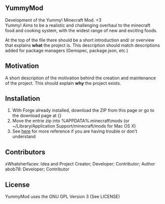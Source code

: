 ## YummyMod

Development of the Yummy! Minecraft Mod. &lt;3  
Yummy! Aims to be a realistic and challenging overhaul to the minecraft food and cooking system, with the widest range of new and exciting foods.

At the top of the file there should be a short introduction and/ or overview that explains **what** the project is. This description should match descriptions added for package managers (Gemspec, package.json, etc.)

## Motivation

A short description of the motivation behind the creation and maintenance of the project. This should explain **why** the project exists.

## Installation

1. With Forge already installed, download the ZIP from this page or go to the download page at {}
2. Move the entrie zip into %APPDATA%\.minecraft\mods (or ~/Library/Application Support/minecraft/mods for Mac OS X)
3. See [here](http://minemum.com/installing-mods) for more reference if you are having trouble or don't understand

## Contributors

xWhatsherfacex: Idea and Project Creator; Developer; Contributor; Author  
abob78: Developer; Contributor

## License

YummyMod uses the GNU GPL Version 3 (See LICENSE)
